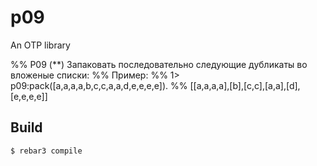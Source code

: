 p09
=====

An OTP library

%% P09 (**) Запаковать последовательно следующие дубликаты во вложеные списки:
%% Пример:
%% 1> p09:pack([a,a,a,a,b,c,c,a,a,d,e,e,e,e]).
%% [[a,a,a,a],[b],[c,c],[a,a],[d],[e,e,e,e]]

Build
-----

    $ rebar3 compile
